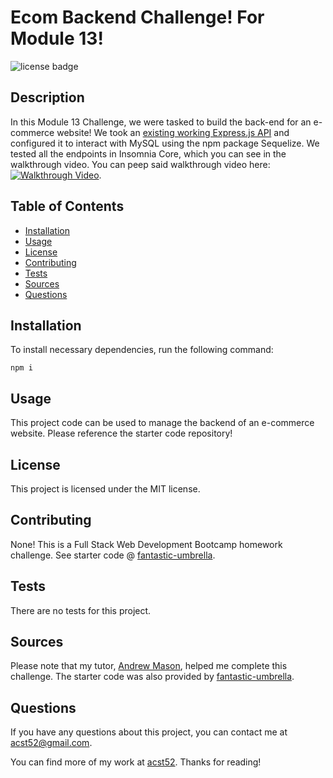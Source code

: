 # Ecom Backend Challenge! For Module 13!
![license badge](https://img.shields.io/badge/license-MIT-brightgreen)

## Description

In this Module 13 Challenge, we were tasked to build the back-end for an e-commerce website! We took an [existing working Express.js API](https://github.com/coding-boot-camp/fantastic-umbrella) and configured it to interact with MySQL using the npm package Sequelize. We tested all the endpoints in Insomnia Core, which you can see in the walkthrough video. You can peep said walkthrough video here: 
[![Walkthrough Video](https://user-images.githubusercontent.com/116177485/233114896-ed950b77-7bdd-4410-87bf-6a2f27c3f8f1.png)](https://drive.google.com/file/d/1yTSH7QAv1dDj6KWegUHgSyVFrFIM70tX/view).

## Table of Contents

* [Installation](#installation)
* [Usage](#usage)
* [License](#license)
* [Contributing](#contributing)
* [Tests](#tests)
* [Sources](#sources)
* [Questions](#questions)

## Installation

To install necessary dependencies, run the following command: 
```
npm i
```

## Usage

This project code can be used to manage the backend of an e-commerce website. Please reference the starter code repository!

## License

This project is licensed under the MIT license.

## Contributing

None! This is a Full Stack Web Development Bootcamp homework challenge. See starter code @ [fantastic-umbrella](https://github.com/coding-boot-camp/fantastic-umbrella).

## Tests

There are no tests for this project.

## Sources

Please note that my tutor, [Andrew Mason](https://github.com/atmason90), helped me complete this challenge. The starter code was also provided by [fantastic-umbrella](https://github.com/coding-boot-camp/fantastic-umbrella).

## Questions

If you have any questions about this project, you can contact me at acst52@gmail.com.

You can find more of my work at [acst52](https://github.com/acst52/). Thanks for reading!
